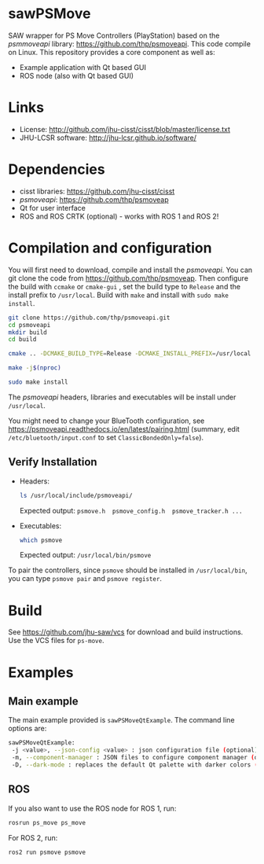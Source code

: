 # sawPSMove

SAW wrapper for PS Move Controllers (PlayStation) based on the
*psmmoveapi* library: https://github.com/thp/psmoveapi. This code
compile on Linux.  This repository provides a core component as well
as:

* Example application with Qt based GUI
* ROS node (also with Qt based GUI)

# Links
 * License: http://github.com/jhu-cisst/cisst/blob/master/license.txt
 * JHU-LCSR software: http://jhu-lcsr.github.io/software/

# Dependencies
 * cisst libraries: https://github.com/jhu-cisst/cisst
 * *psmoveapi*: https://github.com/thp/psmoveap
 * Qt for user interface
 * ROS and ROS CRTK (optional) - works with ROS 1 and ROS 2!

# Compilation and configuration

You will first need to download, compile and install the
*psmoveapi*. You can git clone the code from
https://github.com/thp/psmoveap.  Then configure the build with
`ccmake` or `cmake-gui` , set the build type to `Release` and the
install prefix to `/usr/local`.  Build with `make` and install with
`sudo make install`.  

```bash
git clone https://github.com/thp/psmoveapi.git
cd psmoveapi
mkdir build
cd build
```

```bash
cmake .. -DCMAKE_BUILD_TYPE=Release -DCMAKE_INSTALL_PREFIX=/usr/local
```

```bash
make -j$(nproc)
```

```bash
sudo make install
```

The *psmoveapi* headers, libraries and
executables will be install under `/usr/local`.


You might need to change your BlueTooth configuration, see
https://psmoveapi.readthedocs.io/en/latest/pairing.html (summary, edit
`/etc/bluetooth/input.conf` to set `ClassicBondedOnly=false`).

## Verify Installation

   * Headers:

     ```bash
     ls /usr/local/include/psmoveapi/
     ```

     Expected output: `psmove.h  psmove_config.h  psmove_tracker.h ...`

   * Executables:

     ```bash
     which psmove
     ```
     Expected output: `/usr/local/bin/psmove`

To pair the controllers, since `psmove` should be installed in
`/usr/local/bin`, you can type `psmove pair` and `psmove register`.

# Build

See https://github.com/jhu-saw/vcs for download and build instructions.  Use the VCS files for `ps-move`.


# Examples

## Main example

The main example provided is `sawPSMoveQtExample`.  The command line options are:
```sh
sawPSMoveQtExample:
 -j <value>, --json-config <value> : json configuration file (optional)
 -m, --component-manager : JSON files to configure component manager (optional)
 -D, --dark-mode : replaces the default Qt palette with darker colors (optional)
```

## ROS

If you also want to use the ROS node for ROS 1, run:
```sh
rosrun ps_move ps_move
```

For ROS 2, run:
```sh
ros2 run psmove psmove
```

<!-- ## Other "middleware"

Besides ROS, the ForceDimension component can also stream data to your application using the *sawOpenIGTLink* or *sawSocketStreamer* components.  See:
* [sawOpenIGTLink](https://github.com/jhu-saw/sawOpenIGTLink)
* [sawSocketStreamer](https://github.com/jhu-saw/sawSocketStreamer) -->
